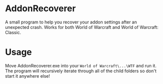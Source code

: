 # AddonRecoverer
A small program to help you recover your addon settings after an unexpected crash. Works for both World of Warcraft and World of Warcraft: Classic. 
# Usage
Move AddonRecoverer.exe into your ``World of Warcraft\...\WTF`` and run it. The program will recursively iterate through all of the child folders so don't start it anywhere else!

